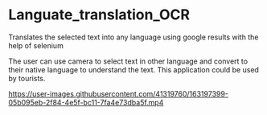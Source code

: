 # Languate_translation_OCR
Translates the selected text into any language using google results with the help of selenium

The user can use camera to select text in other language and convert to their native language to understand the text. This application could be used by tourists.

https://user-images.githubusercontent.com/41319760/163197399-05b095eb-2f84-4e5f-bc11-7fa4e73dba5f.mp4


